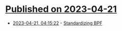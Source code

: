 # [Published on 2023-04-21](index.md)

* [2023-04-21, 04:15:22](https://lobste.rs/s/vjqxgx/standardizing_bpf) - [Standardizing BPF](https://lwn.net/Articles/926882/)
